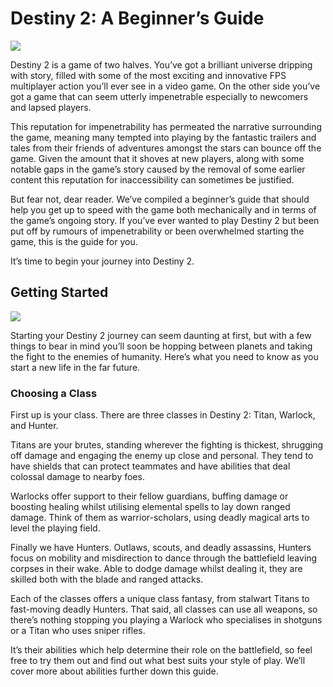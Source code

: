 # Destiny 2: A Beginner’s Guide

![](https://www.greenmangaming.com/blog/wp-content/uploads/2022/08/destiny-2-beginners-guide-tips-and-tricks-story-guide.jpg)

Destiny 2 is a game of two halves. You’ve got a brilliant universe dripping with story, filled with some of the most exciting and innovative FPS multiplayer action you’ll ever see in a video game. On the other side you’ve got a game that can seem utterly impenetrable especially to newcomers and lapsed players.

This reputation for impenetrability has permeated the narrative surrounding the game, meaning many tempted into playing by the fantastic trailers and tales from their friends of adventures amongst the stars can bounce off the game. Given the amount that it shoves at new players, along with some notable gaps in the game’s story caused by the removal of some earlier content this reputation for inaccessibility can sometimes be justified.

But fear not, dear reader. We’ve compiled a beginner’s guide that should help you get up to speed with the game both mechanically and in terms of the game’s ongoing story. If you’ve ever wanted to play Destiny 2 but been put off by rumours of impenetrability or been overwhelmed starting the game, this is the guide for you.

It’s time to begin your journey into Destiny 2.

## Getting Started

![](https://cdn.akamai.steamstatic.com/steam/apps/1085660/capsule_616x353.jpg)

Starting your Destiny 2 journey can seem daunting at first, but with a few things to bear in mind you’ll soon be hopping between planets and taking the fight to the enemies of humanity. Here’s what you need to know as you start a new life in the far future.

### Choosing a Class

First up is your class. There are three classes in Destiny 2: Titan, Warlock, and Hunter.

Titans are your brutes, standing wherever the fighting is thickest, shrugging off damage and engaging the enemy up close and personal. They tend to have shields that can protect teammates and have abilities that deal colossal damage to nearby foes.

Warlocks offer support to their fellow guardians, buffing damage or boosting healing whilst utilising elemental spells to lay down ranged damage. Think of them as warrior-scholars, using deadly magical arts to level the playing field.

Finally we have Hunters. Outlaws, scouts, and deadly assassins, Hunters focus on mobility and misdirection to dance through the battlefield leaving corpses in their wake. Able to dodge damage whilst dealing it, they are skilled both with the blade and ranged attacks.

Each of the classes offers a unique class fantasy, from stalwart Titans to fast-moving deadly Hunters. That said, all classes can use all weapons, so there’s nothing stopping you playing a Warlock who specialises in shotguns or a Titan who uses sniper rifles.

It’s their abilities which help determine their role on the battlefield, so feel free to try them out and find out what best suits your style of play. We’ll cover more about abilities further down this guide.
